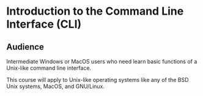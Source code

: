 # Introduction to the Command Line Interface (CLI)

## Audience

Intermediate Windows or MacOS users who need learn basic functions of a Unix-like command line interface.

This course will apply to Unix-like operating systems like any of the BSD Unix systems, MacOS, and GNU/Linux.
